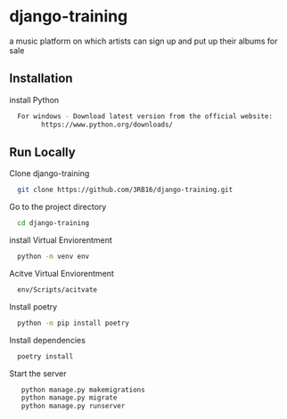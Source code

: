 # django-training

a music platform on which artists can sign up and put up their albums for sale



## Installation

install Python 

```bash
  For windows - Download latest version from the official website: 
        https://www.python.org/downloads/
```
    
## Run Locally

Clone django-training

```bash
  git clone https://github.com/3RB16/django-training.git
```

Go to the project directory

```bash
  cd django-training
```
install Virtual Enviorentment

```bash
  python -m venv env
```

Acitve Virtual Enviorentment

```bash
  env/Scripts/acitvate
```

Install poetry

```bash
  python -m pip install poetry
```

Install dependencies

```bash
  poetry install
```

Start the server

```bash
   python manage.py makemigrations
   python manage.py migrate
   python manage.py runserver
```
